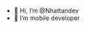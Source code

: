 - 👋 Hi, I’m @Nhattandev
- 👀 I’m mobile developer

<!---
Nhattandev/Nhattandev is a ✨ special ✨ repository because its `README.md` (this file) appears on your GitHub profile.
You can click the Preview link to take a look at your changes.
--->
